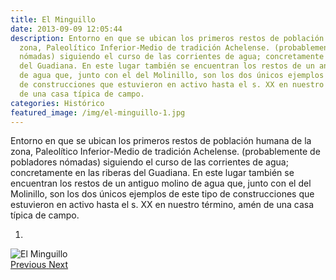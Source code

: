 ```yaml
---
title: El Minguillo
date: 2013-09-09 12:05:44
description: Entorno en que se ubican los primeros restos de población humana de la
  zona, Paleolítico Inferior-Medio de tradición Achelense. (probablemente de pobladores
  nómadas) siguiendo el curso de las corrientes de agua; concretamente en las riberas
  del Guadiana. En este lugar también se encuentran los restos de un antiguo molino
  de agua que, junto con el del Molinillo, son los dos únicos ejemplos de este tipo
  de construcciones que estuvieron en activo hasta el s. XX en nuestro término, amén
  de una casa típica de campo.
categories: Histórico
featured_image: /img/el-minguillo-1.jpg
---
```



Entorno en que se ubican los primeros restos de población humana de la zona, Paleolítico Inferior-Medio de tradición Achelense. (probablemente de pobladores nómadas) siguiendo el curso de las corrientes de agua; concretamente en las riberas del Guadiana. En este lugar también se encuentran los restos de un antiguo molino de agua que, junto con el del Molinillo, son los dos únicos ejemplos de este tipo de construcciones que estuvieron en activo hasta el s. XX en nuestro término, amén de una casa típica de campo.

<div id="myCarousel" class="carousel slide" df-ride="carousel">
  <!-- Indicators -->
  <ol class="carousel-indicators">
    <li df-target="#myCarousel" df-slide-to="0" class="active"></li>
  </ol>
  <!-- Wrapper for slides -->
  <div class="carousel-inner" role="listbox">
    <div class="item active">
      <img src="/img/el-minguillo-1.jpg" alt="El Minguillo">
    </div>
  <!-- Left and right controls -->
  <a class="left carousel-control" href="#myCarousel" role="button" df-slide="prev">
    <span class="glyphicon glyphicon-chevron-left" aria-hidden="true"></span>
    <span class="sr-only">Previous</span>
  </a>
  <a class="right carousel-control" href="#myCarousel" role="button" df-slide="next">
    <span class="glyphicon glyphicon-chevron-right" aria-hidden="true"></span>
    <span class="sr-only">Next</span>
  </a>
</div>
